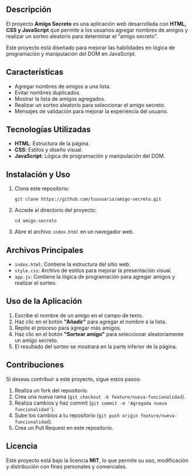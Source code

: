 <h2>Descripción</h2>
<p>El proyecto <strong>Amigo Secreto</strong> es una aplicación web desarrollada con <strong>HTML, CSS y JavaScript</strong> que permite a los usuarios agregar nombres de amigos y realizar un sorteo aleatorio para determinar el "amigo secreto".</p>
<p>Este proyecto está diseñado para mejorar las habilidades en lógica de programación y manipulación del DOM en JavaScript.</p>

<h2>Características</h2>
<ul>
    <li>Agregar nombres de amigos a una lista.</li>
    <li>Evitar nombres duplicados.</li>
    <li>Mostrar la lista de amigos agregados.</li>
    <li>Realizar un sorteo aleatorio para seleccionar el amigo secreto.</li>
    <li>Mensajes de validación para mejorar la experiencia del usuario.</li>
</ul>

<h2>Tecnologías Utilizadas</h2>
<ul>
    <li><strong>HTML</strong>: Estructura de la página.</li>
    <li><strong>CSS</strong>: Estilos y diseño visual.</li>
    <li><strong>JavaScript</strong>: Lógica de programación y manipulación del DOM.</li>
</ul>

<h2>Instalación y Uso</h2>
<ol>
    <li>Clona este repositorio:
        <pre><code>git clone https://github.com/tuusuario/amigo-secreto.git</code></pre>
    </li>
    <li>Accede al directorio del proyecto:
        <pre><code>cd amigo-secreto</code></pre>
    </li>
    <li>Abre el archivo <code>index.html</code> en un navegador web.</li>
</ol>

<h2>Archivos Principales</h2>
<ul>
    <li><code>index.html</code>: Contiene la estructura del sitio web.</li>
    <li><code>style.css</code>: Archivo de estilos para mejorar la presentación visual.</li>
    <li><code>app.js</code>: Contiene la lógica de programación para agregar amigos y realizar el sorteo.</li>
</ul>

<h2>Uso de la Aplicación</h2>
<ol>
    <li>Escribe el nombre de un amigo en el campo de texto.</li>
    <li>Haz clic en el botón <strong>"Añadir"</strong> para agregar el nombre a la lista.</li>
    <li>Repite el proceso para agregar más amigos.</li>
    <li>Haz clic en el botón <strong>"Sortear amigo"</strong> para seleccionar aleatoriamente un amigo secreto.</li>
    <li>El resultado del sorteo se mostrará en la parte inferior de la página.</li>
</ol>


<h2>Contribuciones</h2>
<p>Si deseas contribuir a este proyecto, sigue estos pasos:</p>
<ol>
    <li>Realiza un fork del repositorio.</li>
    <li>Crea una nueva rama (<code>git checkout -b feature/nueva-funcionalidad</code>).</li>
    <li>Realiza cambios y haz commit (<code>git commit -m 'Agregada nueva funcionalidad'</code>).</li>
    <li>Sube los cambios a tu repositorio (<code>git push origin feature/nueva-funcionalidad</code>).</li>
    <li>Crea un Pull Request en este repositorio.</li>
</ol>

<h2>Licencia</h2>
<p>Este proyecto está bajo la licencia <strong>MIT</strong>, lo que permite su uso, modificación y distribución con fines personales y comerciales.</p>
